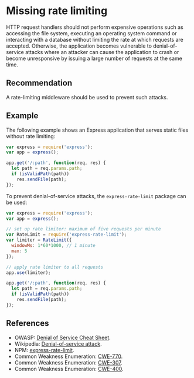 # Missing rate limiting
HTTP request handlers should not perform expensive operations such as accessing the file system, executing an operating system command or interacting with a database without limiting the rate at which requests are accepted. Otherwise, the application becomes vulnerable to denial-of-service attacks where an attacker can cause the application to crash or become unresponsive by issuing a large number of requests at the same time.


## Recommendation
A rate-limiting middleware should be used to prevent such attacks.


## Example
The following example shows an Express application that serves static files without rate limiting:


```javascript
var express = require('express');
var app = express();

app.get('/:path', function(req, res) {
  let path = req.params.path;
  if (isValidPath(path))
    res.sendFile(path);
});

```
To prevent denial-of-service attacks, the `express-rate-limit` package can be used:


```javascript
var express = require('express');
var app = express();

// set up rate limiter: maximum of five requests per minute
var RateLimit = require('express-rate-limit');
var limiter = RateLimit({
  windowMs: 1*60*1000, // 1 minute
  max: 5
});

// apply rate limiter to all requests
app.use(limiter);

app.get('/:path', function(req, res) {
  let path = req.params.path;
  if (isValidPath(path))
    res.sendFile(path);
});

```

## References
* OWASP: [Denial of Service Cheat Sheet](https://cheatsheetseries.owasp.org/cheatsheets/Denial_of_Service_Cheat_Sheet.html).
* Wikipedia: [Denial-of-service attack](https://en.wikipedia.org/wiki/Denial-of-service_attack).
* NPM: [express-rate-limit](https://www.npmjs.com/package/express-rate-limit).
* Common Weakness Enumeration: [CWE-770](https://cwe.mitre.org/data/definitions/770.html).
* Common Weakness Enumeration: [CWE-307](https://cwe.mitre.org/data/definitions/307.html).
* Common Weakness Enumeration: [CWE-400](https://cwe.mitre.org/data/definitions/400.html).
